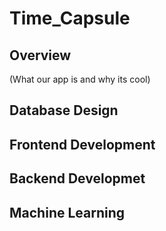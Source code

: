 # Time_Capsule
## Overview
(What our app is and why its cool)

## Database Design

## Frontend Development

## Backend Developmet

## Machine Learning
